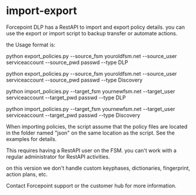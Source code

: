 ﻿# import-export

Forcepoint DLP has a RestAPI to import and export policy details.
you can use the export or import script to backup transfer or automate actions.

the Usage format is: 

python export_policies.py --source_fsm youroldfsm.net --source_user serviceaccount --source_pwd passwd --type DLP

python export_policies.py --source_fsm youroldfsm.net --source_user serviceaccount --source_pwd passwd --type Discovery


python import_policies.py --target_fsm yournewfsm.net --target_user serviceaccount --target_pwd passwd --type DLP

python import_policies.py --target_fsm yournewfsm.net --target_user serviceaccount --target_pwd passwd --type Discovery



When importing policies, the script assume that the policy files are located in the folder named "json" on the same location as the script. See the examples for details. 


This requires having a RestAPI user on the FSM. you can't work with a regular administrator for RestAPI activities.


on this version we don't handle custom keyphases, dictionaries, fingerprint, action plans, etc.

Contact Forcepoint support or the customer hub for more information.
